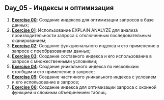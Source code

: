 ## Day_05 - Индексы и оптимизация

1. [**Exercise 00**](src/ex00/day05_ex00.sql): Создание индексов для оптимизации запросов в базе данных;
2. [**Exercise 01**](src/ex01/day05_ex01.sql): Использование EXPLAIN ANALYZE для анализа производительности запроса с отключенным последовательным сканированием;
3. [**Exercise 02**](src/ex02/day05_ex02.sql): Создание функционального индекса и его применение в запросе с преобразованием данных;
4. [**Exercise 03**](src/ex03/day05_ex03.sql): Создание составного индекса и его использование в запросе с множественными условиями;
5. [**Exercise 04**](src/ex04/day05_ex04.sql): Создание уникального индекса по нескольким столбцам и его применение в запросе;
6. [**Exercise 05**](src/ex05/day05_ex05.sql): Создание частичного уникального индекса с условием и его использование в запросе;
7. [**Exercise 06**](src/ex06/day05_ex06.sql): Создание индекса для оптимизации запроса с оконной функцией и сложным объединением таблиц.